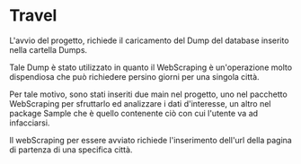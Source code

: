 # Travel

L'avvio del progetto, richiede il caricamento del Dump del database inserito nella cartella Dumps.

Tale Dump è stato utilizzato in quanto il WebScraping è un'operazione molto dispendiosa che può richiedere persino giorni per una singola città.

Per tale motivo, sono stati inseriti due main nel progetto, uno nel pacchetto WebScraping per sfruttarlo ed analizzare i dati d'interesse, un altro nel package Sample che è quello contenente ciò con cui l'utente va ad infacciarsi.

Il webScraping per essere avviato richiede l'inserimento dell'url della pagina di partenza di una specifica città.
